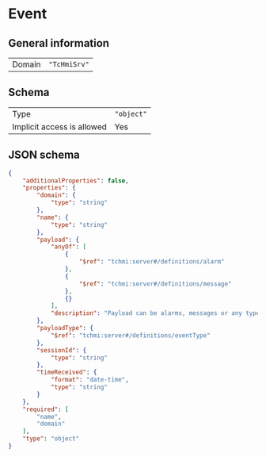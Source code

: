 # Event

## General information

|  |  |
| - | - |
| Domain | `"TcHmiSrv"` |

## Schema

|  |  |
| - | - |
| Type | `"object"` |
| Implicit access is allowed | Yes |

## JSON schema

```json
{
    "additionalProperties": false,
    "properties": {
        "domain": {
            "type": "string"
        },
        "name": {
            "type": "string"
        },
        "payload": {
            "anyOf": [
                {
                    "$ref": "tchmi:server#/definitions/alarm"
                },
                {
                    "$ref": "tchmi:server#/definitions/message"
                },
                {}
            ],
            "description": "Payload can be alarms, messages or any type of user data."
        },
        "payloadType": {
            "$ref": "tchmi:server#/definitions/eventType"
        },
        "sessionId": {
            "type": "string"
        },
        "timeReceived": {
            "format": "date-time",
            "type": "string"
        }
    },
    "required": [
        "name",
        "domain"
    ],
    "type": "object"
}
```
